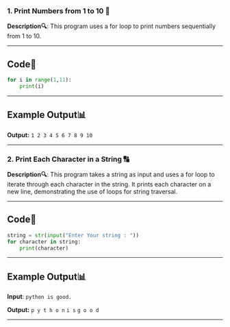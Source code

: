 <h3> 1. Print Numbers from 1 to 10 🔢</h3>

**Description🔍**: This program uses a for loop to print numbers sequentially from 1 to 10.

---

## Code📝
```python
for i in range(1,11):
    print(i)
```

---

## Example Output📊
**Output:** 
`
1
2
3
4
5
6
7
8
9
10
`

---

<h3> 2. Print Each Character in a String 🔠</h3>

**Description🔍**: This program takes a string as input and uses a for loop to iterate through each character in the string. It prints each character on a new line, demonstrating the use of loops for string traversal. 

---

## Code📝
```python
string = str(input("Enter Your string : "))
for character in string:
    print(character)
```
---
## Example Output📊
**Input**: `python is good.`

**Output:** 
`
p
y
t
h
o
n
`
`
i
s
`
`
g
o
o
d
`

---
